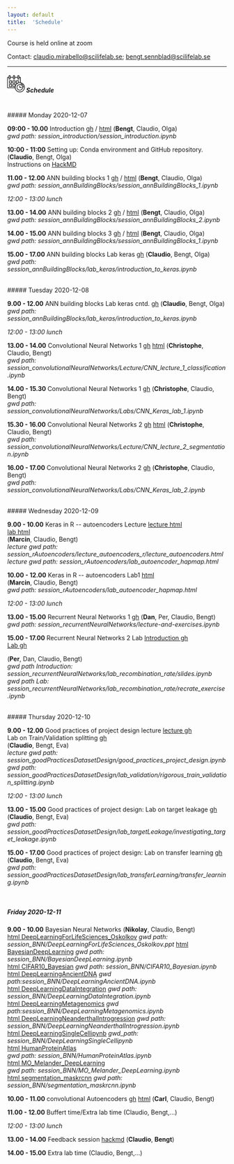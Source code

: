 ```yaml
---
layout: default
title:  'Schedule'
---
```


Course is held online at zoom

Contact: [claudio.mirabello@scilifelab.se](claudio.mirabello@scilifelab.se); [bengt.sennblad@scilifelab.se](bengt.sennblad@scilifelab.se)

----

##### <img border="0" src="icons/schedule-02.svg" width="40" height="40"> Schedule
<br/>
##### Monday 2020-12-07

**09:00 - 10.00** Introduction
[gh](https://github.com/NBISweden/workshop-neural-nets-and-deep-learning/blob/master/session_introduction/session_introduction.ipynb) / [html](session_introduction/session_introduction.html)
(**Bengt**, Claudio, Olga)  
_gwd path: session_introduction/session_introduction.ipynb_


**10:00 - 11:00** Setting up: Conda environment and GitHub repository.
(**Claudio**, Bengt, Olga)  
Instructions on [HackMD](https://hackmd.io/fZc9DFyDSOO5Kd4RORb4Uw)

**11.00 - 12.00** ANN building blocks 1
[gh](https://github.com/NBISweden/workshop-neural-nets-and-deep-learning/blob/master/session_annBuildingBlocks/session_annBuildingBlocks_1.ipynb) / [html](session_annBuildingBlocks/session_annBuildingBlocks_1.html)
(**Bengt**, Claudio, Olga)  
_gwd path: session_annBuildingBlocks/session_annBuildingBlocks_1.ipynb_

*12:00 - 13:00 lunch*

**13.00 - 14.00** ANN building blocks 2
[gh](https://github.com/NBISweden/workshop-neural-nets-and-deep-learning/blob/master/session_annBuildingBlocks/session_annBuildingBlocks_2.ipynb) / [html](session_annBuildingBlocks/session_annBuildingBlocks_2.html)
(**Bengt**, Claudio, Olga)  
_gwd path: session_annBuildingBlocks/session_annBuildingBlocks_2.ipynb_

**14.00 - 15.00** ANN building blocks 3
[gh](https://github.com/NBISweden/workshop-neural-nets-and-deep-learning/blob/master/session_annBuildingBlocks/session_annBuildingBlocks_3.ipynb) / [html](session_annBuildingBlocks/session_annBuildingBlocks_3.html)
(**Bengt**, Claudio, Olga)  
_gwd path: session_annBuildingBlocks/session_annBuildingBlocks_1.ipynb_

**15.00 - 17.00** ANN building blocks Lab keras
[gh](https://github.com/NBISweden/workshop-neural-nets-and-deep-learning/blob/master/session_annBuildingBlocks/lab_keras/introduction_to_keras.ipynb)
(**Claudio**, Bengt, Olga)  
_gwd path: session_annBuildingBlocks/lab_keras/introduction_to_keras.ipynb_

<br/>
##### Tuesday 2020-12-08

**9.00 - 12.00** ANN building blocks Lab keras cntd.
[gh](https://github.com/NBISweden/workshop-neural-nets-and-deep-learning/blob/master/session_annBuildingBlocks/lab_keras/introduction_to_keras.ipynb)
(**Claudio**, Bengt, Olga)  
_gwd path: session_annBuildingBlocks/lab_keras/introduction_to_keras.ipynb_


*12:00 - 13:00 lunch*

**13.00 - 14.00** Convolutional Neural Networks 1 [gh](https://github.com/NBISweden/workshop-neural-nets-and-deep-learning/blob/master/session_convolutionalNeuralNetworks/Lecture/CNN_lecture_1_classification.ipynb) [html](session_convolutionalNeuralNetworks/Lecture/CNN_lecture_1_classification.html) (**Christophe**, Claudio, Bengt)  
_gwd path: session_convolutionalNeuralNetworks/Lecture/CNN_lecture_1_classification.ipynb_

**14.00 - 15.30** Convolutional Neural Networks 1 [gh](https://github.com/NBISweden/workshop-neural-nets-and-deep-learning/blob/master/session_convolutionalNeuralNetworks/Labs/CNN_Keras_lab_1.ipynb) (**Christophe**, Claudio, Bengt)  
_gwd path: session_convolutionalNeuralNetworks/Labs/CNN_Keras_lab_1.ipynb_

**15.30 - 16.00** Convolutional Neural Networks 2 [gh](https://github.com/NBISweden/workshop-neural-nets-and-deep-learning/blob/master/session_convolutionalNeuralNetworks/Lecture/CNN_lecture_2_segmentation.ipynb) [html](session_convolutionalNeuralNetworks/Lecture/CNN_lecture_2_segmentation.html) (**Christophe**, Claudio, Bengt)  
_gwd path: session_convolutionalNeuralNetworks/Lecture/CNN_lecture_2_segmentation.ipynb_

**16.00 - 17.00** Convolutional Neural Networks 2 [gh](https://github.com/NBISweden/workshop-neural-nets-and-deep-learning/blob/master/session_convolutionalNeuralNetworks/Labs/CNN_Keras_lab_2.ipynb) (**Christophe**, Claudio, Bengt)  
_gwd path: session_convolutionalNeuralNetworks/Labs/CNN_Keras_lab_2.ipynb_


<br/>
##### Wednesday 2020-12-09

**9.00 - 10.00** Keras in R -- autoencoders Lecture [lecture html](session_rAutoencoders/lecture_autoencoders_r/lecture_autoencoders.html)  
[lab html](session_rAutoencoders/lab_autoencoder_hapmap.html)  
(**Marcin**, Claudio, Bengt)  
_lecture gwd path: session_rAutoencoders/lecture_autoencoders_r/lecture_autoencoders.html_
_lecture gwd path: session_rAutoencoders/lab_autoencoder_hapmap.html_

**10.00 - 12.00** Keras in R -- autoencoders Lab1 [html](session_rAutoencoders/lab_autoencoder_hapmap.html)  
(**Marcin**, Claudio, Bengt)  
_gwd path: session_rAutoencoders/lab_autoencoder_hapmap.html_

*12:00 - 13:00 lunch*

**13.00 - 15.00** Recurrent Neural Networks 1
[gh](https://github.com/NBISweden/workshop-neural-nets-and-deep-learning/blob/master/session_recurrentNeuralNetworks/lecture-and-exercises.ipynb)
(**Dan**, Per, Claudio, Bengt)  
_gwd path: session_recurrentNeuralNetworks/lecture-and-exercises.ipynb_


**15.00 - 17.00** Recurrent Neural Networks 2 Lab
[Introduction gh](https://github.com/NBISweden/workshop-neural-nets-and-deep-learning/blob/master/session_recurrentNeuralNetworks/lab_recombination_rate/slides.ipynb)  
[Lab gh](https://github.com/NBISweden/workshop-neural-nets-and-deep-learning/blob/master/session_recurrentNeuralNetworks/lab_recombination_rate/recrate_exercise.ipynb)

(**Per**, Dan, Claudio, Bengt)  
_gwd path Introduction: session_recurrentNeuralNetworks/lab_recombination_rate/slides.ipynb_  
_gwd path Lab: session_recurrentNeuralNetworks/lab_recombination_rate/recrate_exercise.ipynb_


<br/>
##### Thursday 2020-12-10

**9.00 - 12.00** Good practices of project design lecture [lecture gh](https://github.com/NBISweden/workshop-neural-nets-and-deep-learning/blob/master/session_goodPracticesDatasetDesign/good_practices_project_design.ipynb)  
Lab on Train/Validation splitting [gh](https://github.com/NBISweden/workshop-neural-nets-and-deep-learning/blob/master/session_goodPracticesDatasetDesign/lab_validation/rigorous_train_validation_splitting.ipynb)  
(**Claudio**, Bengt, Eva)  
_lecture gwd path: session_goodPracticesDatasetDesign/good_practices_project_design.ipynb_
_gwd path: session_goodPracticesDatasetDesign/lab_validation/rigorous_train_validation_splitting.ipynb_

*12:00 - 13:00 lunch*


**13.00 - 15.00** Good practices of project design: Lab on target leakage [gh](https://github.com/NBISweden/workshop-neural-nets-and-deep-learning/blob/master/session_goodPracticesDatasetDesign/lab_targetLeakage/investigating_target_leakage.ipynb) (**Claudio**, Bengt, Eva)  
_gwd path: session_goodPracticesDatasetDesign/lab_targetLeakage/investigating_target_leakage.ipynb_

**15.00 - 17.00** Good practices of project design: Lab on transfer learning [gh](https://github.com/NBISweden/workshop-neural-nets-and-deep-learning/blob/master/session_goodPracticesDatasetDesign/lab_transferLearning/transfer_learning.ipynb) (**Claudio**, Bengt, Eva)  
_gwd path: session_goodPracticesDatasetDesign/lab_transferLearning/transfer_learning.ipynb_

<br/>

##### Friday 2020-12-11

**9.00 - 10.00** Bayesian Neural Networks (**Nikolay**, Claudio, Bengt)  
[html DeepLearningForLifeSciences_Oskolkov](session_BNN/DeepLearningForLifeSciences_Oskolkov.pdf)
_gwd path: session_BNN/DeepLearningForLifeSciences_Oskolkov.ppt_
[html BayesianDeepLearning](session_BNN/BayesianDeepLearning.html)
_gwd path: session_BNN/BayesianDeepLearning.ipynb_  
[html CIFAR10\_Bayesian](session_BNN/CIFAR10_Bayesian.html)
_gwd path: session_BNN/CIFAR10_Bayesian.ipynb_  
[html DeepLearningAncientDNA](session_BNN/DeepLearningAncientDNA.html)
_gwd path:session_BNN/DeepLearningAncientDNA.ipynb_  
[html DeepLearningDataIntegration](session_BNN/DeepLearningDataIntegration.html)
_gwd path: session_BNN/DeepLearningDataIntegration.ipynb_  
[html DeepLearningMetagenomics](session_BNN/DeepLearningMetagenomics.html)
_gwd path:session_BNN/DeepLearningMetagenomics.ipynb_  
[html DeepLearningNeanderthalIntrogression](session_BNN/DeepLearningNeanderthalIntrogression.html)
_gwd path: session_BNN/DeepLearningNeanderthalIntrogression.ipynb_  
[html DeepLearningSingleCellipynb](session_BNN/DeepLearningSingleCell.html)
_gwd_path: session_BNN/DeepLearningSingleCellipynb_  
[html HumanProteinAtlas](session_BNN/HumanProteinAtlas.html)  
_gwd path: session_BNN/HumanProteinAtlas.ipynb_  
[html MO_Melander_DeepLearning](session_BNN/MO_Melander_DeepLearning.html)    
_gwd path: session_BNN/MO_Melander_DeepLearning.ipynb_  
[html segmentation_maskrcnn](session_BNN/segmentation_maskrcnn.html)
_gwd path: session_BNN/segmentation_maskrcnn.ipynb_  


**10.00 - 11.00** convolutional Autoencoders [gh](https://github.com/NBISweden/workshop-neural-nets-and-deep-learning/blob/master/session_gcae/lecture.ipynb) [html](session_gcae/lecture.slides.html) (**Carl**, Claudio, Bengt)

**11.00 - 12.00** Buffert time/Extra lab time (Claudio, Bengt,...)

*12:00 - 13:00 lunch*

**13.00 - 14.00** Feedback session [hackmd](session_feedback/session_feedback.xx) (**Claudio**, **Bengt**)

**14.00 - 15.00** Extra lab time (Claudio, Bengt,...)

<br/><br/>
